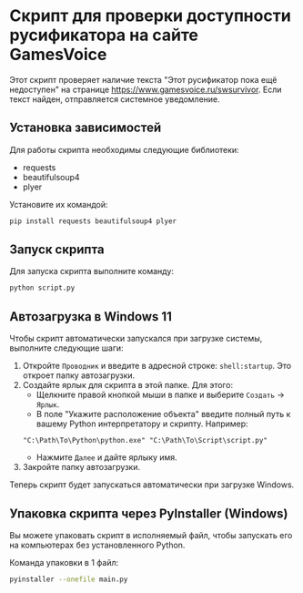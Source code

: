 # Скрипт для проверки доступности русификатора на сайте GamesVoice

Этот скрипт проверяет наличие текста "Этот русификатор пока ещё недоступен" на странице https://www.gamesvoice.ru/swsurvivor. Если текст найден, отправляется системное уведомление.

## Установка зависимостей

Для работы скрипта необходимы следующие библиотеки:
- requests
- beautifulsoup4
- plyer

Установите их командой:

```sh
pip install requests beautifulsoup4 plyer
```

## Запуск скрипта

Для запуска скрипта выполните команду:

```sh
python script.py
```

## Автозагрузка в Windows 11

Чтобы скрипт автоматически запускался при загрузке системы, выполните следующие шаги:

1. Откройте `Проводник` и введите в адресной строке: `shell:startup`. Это откроет папку автозагрузки.
2. Создайте ярлык для скрипта в этой папке. Для этого:
   - Щелкните правой кнопкой мыши в папке и выберите `Создать` -> `Ярлык`.
   - В поле "Укажите расположение объекта" введите полный путь к вашему Python интерпретатору и скрипту. Например:
    ```
    "C:\Path\To\Python\python.exe" "C:\Path\To\Script\script.py"
    ```
   - Нажмите `Далее` и дайте ярлыку имя.
3. Закройте папку автозагрузки.

Теперь скрипт будет запускаться автоматически при загрузке Windows.

## Упаковка скрипта через PyInstaller (Windows)

Вы можете упаковать скрипт в исполняемый файл, чтобы запускать его на компьютерах без установленного Python.

Команда упаковки в 1 файл:

```sh
pyinstaller --onefile main.py
```